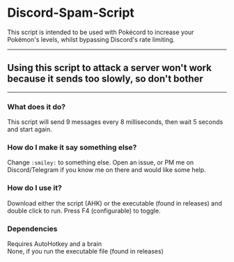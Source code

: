 # Discord-Spam-Script
This script is intended to be used with Pokécord to increase your Pokémon's levels, whilst bypassing Discord's rate limiting.  

---

## Using this script to attack a server won't work because it sends too slowly, so don't bother

---

### What does it do?
This script will send 9 messages every 8 milliseconds, then wait 5 seconds and start again.  

### How do I make it say something else?
Change `:smiley:` to something else.  Open an issue, or PM me on Discord/Telegram if you know me on there and would like some help.

### How do I use it?
Download either the script (AHK) or the executable (found in releases) and double click to run.  Press F4 (configurable) to toggle.

### Dependencies
Requires AutoHotkey and a brain  
None, if you run the executable file (found in releases)
